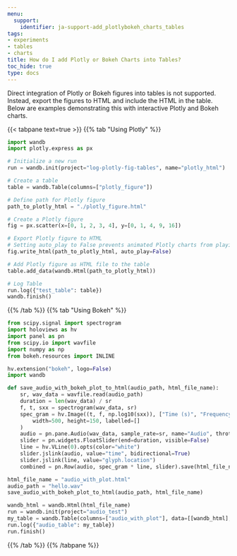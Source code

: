 ```yaml
---
menu:
  support:
    identifier: ja-support-add_plotlybokeh_charts_tables
tags:
- experiments
- tables
- charts
title: How do I add Plotly or Bokeh Charts into Tables?
toc_hide: true
type: docs
---
```


Direct integration of Plotly or Bokeh figures into tables is not supported. Instead, export the figures to HTML and include the HTML in the table. Below are examples demonstrating this with interactive Plotly and Bokeh charts.

{{< tabpane text=true >}}
{{% tab "Using Plotly" %}}
```python
import wandb
import plotly.express as px

# Initialize a new run
run = wandb.init(project="log-plotly-fig-tables", name="plotly_html")

# Create a table
table = wandb.Table(columns=["plotly_figure"])

# Define path for Plotly figure
path_to_plotly_html = "./plotly_figure.html"

# Create a Plotly figure
fig = px.scatter(x=[0, 1, 2, 3, 4], y=[0, 1, 4, 9, 16])

# Export Plotly figure to HTML
# Setting auto_play to False prevents animated Plotly charts from playing automatically
fig.write_html(path_to_plotly_html, auto_play=False)

# Add Plotly figure as HTML file to the table
table.add_data(wandb.Html(path_to_plotly_html))

# Log Table
run.log({"test_table": table})
wandb.finish()
```
{{% /tab %}}
{{% tab "Using Bokeh" %}}
```python
from scipy.signal import spectrogram
import holoviews as hv
import panel as pn
from scipy.io import wavfile
import numpy as np
from bokeh.resources import INLINE

hv.extension("bokeh", logo=False)
import wandb

def save_audio_with_bokeh_plot_to_html(audio_path, html_file_name):
    sr, wav_data = wavfile.read(audio_path)
    duration = len(wav_data) / sr
    f, t, sxx = spectrogram(wav_data, sr)
    spec_gram = hv.Image((t, f, np.log10(sxx)), ["Time (s)", "Frequency (Hz)"]).opts(
        width=500, height=150, labelled=[]
    )
    audio = pn.pane.Audio(wav_data, sample_rate=sr, name="Audio", throttle=500)
    slider = pn.widgets.FloatSlider(end=duration, visible=False)
    line = hv.VLine(0).opts(color="white")
    slider.jslink(audio, value="time", bidirectional=True)
    slider.jslink(line, value="glyph.location")
    combined = pn.Row(audio, spec_gram * line, slider).save(html_file_name)

html_file_name = "audio_with_plot.html"
audio_path = "hello.wav"
save_audio_with_bokeh_plot_to_html(audio_path, html_file_name)

wandb_html = wandb.Html(html_file_name)
run = wandb.init(project="audio_test")
my_table = wandb.Table(columns=["audio_with_plot"], data=[[wandb_html], [wandb_html]])
run.log({"audio_table": my_table})
run.finish()
```
{{% /tab %}}
{{% /tabpane %}}